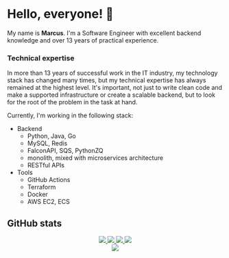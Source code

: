# Hello, everyone! 👋

My name is **Marcus**. I'm a Software Engineer with excellent backend knowledge and over 13 years of practical experience.

### Technical expertise

In more than 13 years of successful work in the IT industry, my technology stack has changed many times, but my technical expertise has always remained at the highest level. It's important, not just to write clean code and make a supported infrastructure or create a scalable backend, but to look for the root of the problem in the task at hand.

Currently, I'm working in the following stack:

- Backend
  - Python, Java, Go
  - MySQL, Redis
  - FalconAPI, SQS, PythonZQ
  - monolith, mixed with microservices architecture
  - RESTful APIs
- Tools
  - GitHub Actions
  - Terraform
  - Docker
  - AWS EC2, ECS
 
## GitHub stats

<p align="center">
  <a href="https://github.com/marcuskbra">
    <img src="http://github-profile-summary-cards.vercel.app/api/cards/profile-details?username=marcuskbra&theme=transparent" />
  </a>
  <a href="https://github.com/marcuskbra">
    <img src="https://github-readme-streak-stats.herokuapp.com/?user=marcuskbra&hide_border=true&card_width=338&theme=transparent" />
  </a>
  <a href="https://github.com/marcuskbra">
    <img src="http://github-profile-summary-cards.vercel.app/api/cards/stats?username=marcuskbra&theme=transparent" />
  </a>
  <a href="https://github.com/marcuskbra">
    <img src="https://github-readme-stats.vercel.app/api/top-langs/?username=marcuskbra&langs_count=10&exclude_repo=&card_width=699&hide_border=true&theme=transparent" />
  </a>
  
  <br/>
  <a href="https://github.com/marcuskbra">
    <img src="https://komarev.com/ghpvc/?username=marcuskbra&color=blue&style=flat" />
  </a>
</p>


<!--


**marcuskbra/marcuskbra** is a ✨ _special_ ✨ repository because its `README.md` (this file) appears on your GitHub profile.

Here are some ideas to get you started:

- 🔭 I’m currently working on ...
- 🌱 I’m currently learning ...
- 👯 I’m looking to collaborate on ...
- 🤔 I’m looking for help with ...
- 💬 Ask me about ...
- 📫 How to reach me: ...
- 😄 Pronouns: ...
- ⚡ Fun fact: ...
-->
